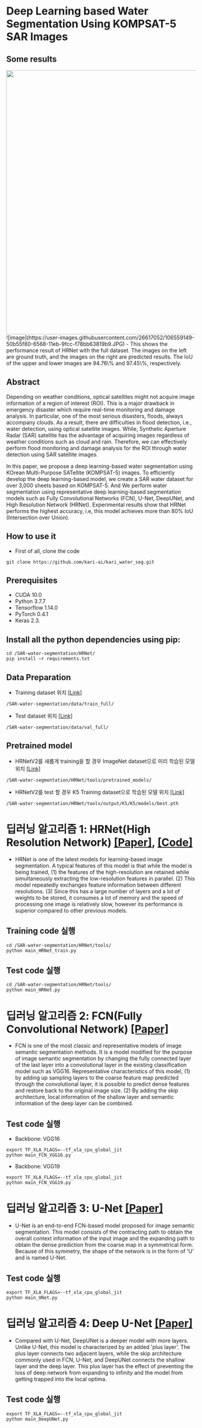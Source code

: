 # Deep Learning based Water Segmentation Using KOMPSAT-5 SAR Images
## Some results
<img src="https://user-images.githubusercontent.com/26617052/106559149-50b55f80-6568-11eb-9fcc-f78bb63819b9.JPG"  width="700">
![image](https://user-images.githubusercontent.com/26617052/106559149-50b55f80-6568-11eb-9fcc-f78bb63819b9.JPG)
- This shows the performance result of HRNet with the full dataset. The images on the left are ground truth, and the images on the right are predicted results. The IoU of the upper and lower images are 94.76\% and 97.45\%, respectively.

## Abstract
Depending on weather conditions, optical satellites might not acquire image information of a region of interest (ROI). This is a major drawback in emergency disaster which require real-time monitoring and damage analysis. In particular, one of the most serious disasters, floods, always accompany clouds. As a result, there are difficulties in flood detection, i.e., water detection, using optical satellite images. While, Synthetic Aperture Radar (SAR) satellite has the advantage of acquiring images regardless of weather conditions such as cloud and rain. Therefore, we can effectively perform flood monitoring and damage analysis for the ROI through water detection using SAR satellite images. 

In this paper, we propose a deep learning-based water segmentation using KOrean Multi-Purpose SATellite (KOMPSAT-5) images. To efficiently develop the deep learning-based model, we create a SAR water dataset for over 3,000 sheets based on KOMPSAT-5. And We perform water segmentation using representative deep learning-based segmentation models such as Fully Convolutional Networks (FCN), U-Net, DeepUNet, and High Resolution Network (HRNet). Experimental results show that HRNet performs the highest accuracy, i.e, this model achieves more than 80\% IoU (Intersection over Union). 

## How to use it
- First of all, clone the code
```
git clone https://github.com/kari-ai/kari_water_seg.git
```

## Prerequisites
- CUDA 10.0
- Python 3.7.7
- Tensorflow 1.14.0
- PyTorch 0.4.1
- Keras 2.3.

## Install all the python dependencies using pip:
```
cd /SAR-water-segmentation/HRNet/
pip install –r requirements.txt
```

## Data Preparation
- Training dataset 위치 [[Link]](https://arxiv.org/pdf/1505.04597.pdf)
```
/SAR-water-segmentation/data/train_full/
```
- Test dataset 위치 [[Link]](https://arxiv.org/pdf/1505.04597.pdf)
```
/SAR-water-segmentation/data/val_full/
```

## Pretrained model
- HRNetV2를 새롭게 training을 할 경우
ImageNet dataset으로 미리 학습된 모델 위치 [[Link]](https://arxiv.org/pdf/1505.04597.pdf)
```
/SAR-water-segmentation/HRNet/tools/pretrained_models/
```

- HRNetV2를 test 할 경우
K5 Training dataset으로 학습된 모델 위치 [[Link]](https://arxiv.org/pdf/1505.04597.pdf)
```
/SAR-water-segmentation/HRNet/tools/output/K5/K5/models/best.pth
```

# 딥러닝 알고리즘 1: HRNet(High Resolution Network) [[Paper]](https://arxiv.org/pdf/1908.07919.pdf), [[Code]](https://github.com/HRNet/HRNet-Semantic-Segmentation)
- HRNet is one of the latest models for learning-based image segmentation. A typical features of this model is that while the model is being trained, (1) the features of the high-resolution are retained while simultaneously extracting the low-resolution features in parallel. (2) This model repeatedly exchanges feature information between different resolutions. (3) Since this has a large number of layers and a lot of weights to be stored, it consumes a lot of memory and the speed of processing one image is relatively slow, however its performance is superior compared to other previous models.

## Training code 실행
```
cd /SAR-water-segmentation/HRNet/tools/
python main_HRNet_train.py
```
## Test code 실행
```
cd /SAR-water-segmentation/HRNet/tools/
python main_HRNet.py
```


# 딥러닝 알고리즘 2: FCN(Fully Convolutional Network) [[Paper]](https://www.cv-foundation.org/openaccess/content_cvpr_2015/papers/Long_Fully_Convolutional_Networks_2015_CVPR_paper.pdf)
- FCN is one of the most classic and representative models of image semantic segmentation methods. It is a model modified for the purpose of image semantic segmentation by changing the fully connected layer of the last layer into a convolutional layer in the existing classification model such as VGG16. Representative characteristics of this model, (1) by adding up sampling layers to the coarse feature map predicted through the convolutional layer, it is possible to predict dense features and restore back to the original image size. (2) By adding the skip architecture, local information of the shallow layer and semantic information of the deep layer can be combined.

## Test code 실행
- Backbone: VGG16
```
export TF_XLA_FLAGS=--tf_xla_cpu_global_jit 
python main_FCN_VGG16.py
```
- Backbone: VGG19
```
export TF_XLA_FLAGS=--tf_xla_cpu_global_jit 
python main_FCN_VGG19.py
```

# 딥러닝 알고리즘 3: U-Net [[Paper]](https://arxiv.org/pdf/1505.04597.pdf)
- U-Net is an end-to-end FCN-based model proposed for image semantic segmentation. This model consists of the contracting path to obtain the overall context information of the input image and the expanding path to obtain the dense prediction from the coarse map in a symmetrical form. Because of this symmetry, the shape of the network is in the form of 'U' and is named U-Net.

## Test code 실행
```
export TF_XLA_FLAGS=--tf_xla_cpu_global_jit 
python main_UNet.py
```

# 딥러닝 알고리즘 4: Deep U-Net [[Paper]](https://ieeexplore.ieee.org/stamp/stamp.jsp?tp=&arnumber=8370071)
- Compared with U-Net, DeepUNet is a deeper model with more layers. Unlike U-Net, this model is characterized by an added 'plus layer'. The plus layer connects two adjacent layers, while the skip architecture commonly used in FCN, U-Net, and DeepUNet connects the shallow layer and the deep layer. This plus layer has the effect of preventing the loss of deep network from expanding to infinity and the model from getting trapped into the local optima.

## Test code 실행
```
export TF_XLA_FLAGS=--tf_xla_cpu_global_jit 
python main_DeepUNet.py
```
